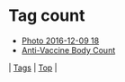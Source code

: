<!--
title: Tag count
date: 2020-06-28T15:26:58.829Z
tags:
-->
# Tag count

 * [Photo 2016-12-09 18](154253805339.md)
 * [Anti-Vaccine Body Count](72470202298.md)

| [Tags](tags.md) | [Top](index.md) |
